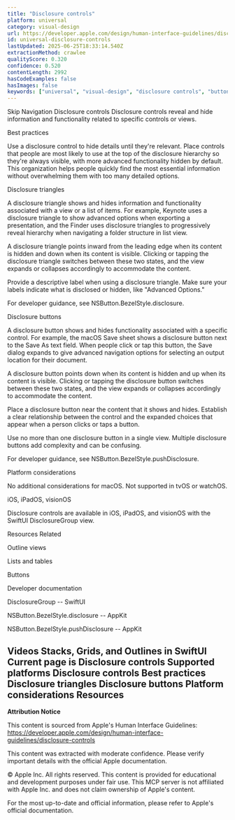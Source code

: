 ```yaml
---
title: "Disclosure controls"
platform: universal
category: visual-design
url: https://developer.apple.com/design/human-interface-guidelines/disclosure-controls
id: universal-disclosure-controls
lastUpdated: 2025-06-25T18:33:14.540Z
extractionMethod: crawlee
qualityScore: 0.320
confidence: 0.520
contentLength: 2992
hasCodeExamples: false
hasImages: false
keywords: ["universal", "visual-design", "disclosure controls", "buttons", "controls", "navigation", "presentation", "ios", "ipad", "macos"]
---
```

Skip Navigation
Disclosure controls
Disclosure controls reveal and hide information and functionality related to specific controls or views.

Best practices

Use a disclosure control to hide details until they're relevant. Place controls that people are most likely to use at the top of the disclosure hierarchy so they're always visible, with more advanced functionality hidden by default. This organization helps people quickly find the most essential information without overwhelming them with too many detailed options.

Disclosure triangles

A disclosure triangle shows and hides information and functionality associated with a view or a list of items. For example, Keynote uses a disclosure triangle to show advanced options when exporting a presentation, and the Finder uses disclosure triangles to progressively reveal hierarchy when navigating a folder structure in list view.

A disclosure triangle points inward from the leading edge when its content is hidden and down when its content is visible. Clicking or tapping the disclosure triangle switches between these two states, and the view expands or collapses accordingly to accommodate the content.

Provide a descriptive label when using a disclosure triangle. Make sure your labels indicate what is disclosed or hidden, like "Advanced Options."

For developer guidance, see NSButton.BezelStyle.disclosure.

Disclosure buttons

A disclosure button shows and hides functionality associated with a specific control. For example, the macOS Save sheet shows a disclosure button next to the Save As text field. When people click or tap this button, the Save dialog expands to give advanced navigation options for selecting an output location for their document.

A disclosure button points down when its content is hidden and up when its content is visible. Clicking or tapping the disclosure button switches between these two states, and the view expands or collapses accordingly to accommodate the content.

Place a disclosure button near the content that it shows and hides. Establish a clear relationship between the control and the expanded choices that appear when a person clicks or taps a button.

Use no more than one disclosure button in a single view. Multiple disclosure buttons add complexity and can be confusing.

For developer guidance, see NSButton.BezelStyle.pushDisclosure.

Platform considerations

No additional considerations for macOS. Not supported in tvOS or watchOS.

iOS, iPadOS, visionOS

Disclosure controls are available in iOS, iPadOS, and visionOS with the SwiftUI DisclosureGroup view.

Resources
Related

Outline views

Lists and tables

Buttons

Developer documentation

DisclosureGroup -- SwiftUI

NSButton.BezelStyle.disclosure -- AppKit

NSButton.BezelStyle.pushDisclosure -- AppKit

Videos
Stacks, Grids, and Outlines in SwiftUI
Current page is Disclosure controls
Supported platforms
Disclosure controls
Best practices
Disclosure triangles
Disclosure buttons
Platform considerations
Resources
---

**Attribution Notice**

This content is sourced from Apple's Human Interface Guidelines: https://developer.apple.com/design/human-interface-guidelines/disclosure-controls

This content was extracted with moderate confidence. Please verify important details with the official Apple documentation.

© Apple Inc. All rights reserved. This content is provided for educational and development purposes under fair use. This MCP server is not affiliated with Apple Inc. and does not claim ownership of Apple's content.

For the most up-to-date and official information, please refer to Apple's official documentation.
